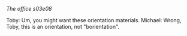 _The office s03e08_

Toby: Um, you might want these orientation materials.
Michael: Wrong, Toby, this is an orientation, not "borientation".